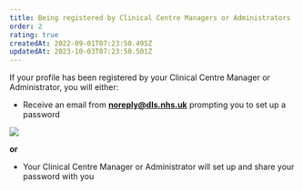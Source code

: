 ```yaml
---
title: Being registered by Clinical Centre Managers or Administrators
order: 2
rating: true
createdAt: 2022-09-01T07:23:50.495Z
updatedAt: 2023-10-03T07:23:50.501Z
---
```

If your profile has been registered by your Clinical Centre Manager or Administrator, you will either:

* Receive an email from **noreply@dls.nhs.uk** prompting you to set up a password

![](/img/all_being-registered.png)

**or**

* Your Clinical Centre Manager or Administrator will set up and share your password with you